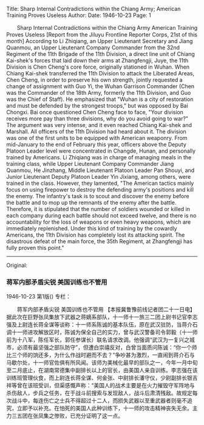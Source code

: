 Title: Sharp Internal Contradictions within the Chiang Army; American Training Proves Useless
Author:
Date: 1946-10-23
Page: 1

　　Sharp Internal Contradictions within the Chiang Army
    American Training Proves Useless
    [Report from the Jiluyu Frontline Reporter Corps, 21st of this month] According to Li Zhiqiang, an Upper Lieutenant Secretary and Jiang Quanmou, an Upper Lieutenant Company Commander from the 32nd Regiment of the 11th Brigade of the 11th Division, a direct line unit of Chiang Kai-shek's forces that laid down their arms at Zhangfengji, Juye, the 11th Division is Chen Cheng's core force, originally stationed in Wuhan. When Chiang Kai-shek transferred the 11th Division to attack the Liberated Areas, Chen Cheng, in order to preserve his own strength, jointly requested a change of assignment with Guo Yi, the Wuhan Garrison Commander (Chen was the Commander of the 18th Army, formerly the 11th Division, and Guo was the Chief of Staff). He emphasized that "Wuhan is a city of restoration and must be defended by the strongest troops," but was opposed by Bai Chongxi. Bai once questioned Chen Cheng face to face, "Your division receives more pay than three divisions, why do you avoid going to war?" The argument was very intense, and it even reached Chiang Kai-shek and Marshall. All officers of the 11th Division had heard about it. The division was one of the first units to be equipped with American weaponry. From mid-January to the end of February this year, officers above the Deputy Platoon Leader level were concentrated in Changde, Hunan, and personally trained by Americans. Li Zhiqiang was in charge of managing meals in the training class, while Upper Lieutenant Company Commander Jiang Quanmou, He Jinzhang, Middle Lieutenant Platoon Leader Pan Shouyi, and Junior Lieutenant Deputy Platoon Leader Yin Jixiang, among others, were trained in the class. However, they lamented, "The American tactics mainly focus on using firepower to destroy the defending army's positions and kill the enemy. The infantry's task is to scout and discover the enemy before the battle and to mop up the remnants of the enemy after the battle. Therefore, it is stipulated that the number of soldiers wounded or killed in each company during each battle should not exceed twelve, and there is no accountability for the loss of weapons or even heavy weapons, which are immediately replenished. Under this kind of training by the cowardly Americans, the 11th Division has completely lost its attacking spirit. The disastrous defeat of the main force, the 35th Regiment, at Zhangfengji has fully proven this point."



<hr /> 

Original: 


### 蒋军内部矛盾尖锐  美国训练也不管用

1946-10-23
第1版()
专栏：

　　蒋军内部矛盾尖锐
    美国训练也不管用
    【本报冀鲁豫前线记者团二十一日电】据此次在巨野张凤集放下武器之蒋嫡系部队，十一师十一旅三二团上尉书记官李志强及上尉连长蒋全谋等谈称：十一师系陈诚的基本队伍，原在武汉驻防，当蒋介石调十一师进攻解放区时，陈诚为保全自己的实力，曾与武汉警备司令郭毅（十一师前为十八军，陈任军长，郭任参谋长）联名请求改调。他强调“武汉为一复兴之城市，必须有最坚强之部队防守”，但遭白崇禧反对，白曾当面质问陈诚：“你一个师比三个师的饷还多，为什么作战时避而不去？”争吵甚为激烈，一直闹到蒋介石与马歇尔处，十一师官佐俱有所风闻。该师为美械化最早的部队之一，今年一月中旬至二月底止，在湖南常德集中副排长以上的官长，由美国人亲自训练。李志强在该训练班管理伙食，而上尉连长蒋全谋、何金张、中尉排长潘守仪，少尉副排长银吉祥等曾在该班受训，但渠感慨声称：“美国人的战术主要是在火力摧毁守军阵地与杀伤敌人，步兵之任务，在于战斗前搜索与发现敌人，战斗后肃清残敌。故规定每次战斗中，每连伤亡之士兵不得超过十二人，而损失武器以至重武器者则毫不追究，立即予以补充。在怕死的美国人此种训练下，十一师的攻击精神丧失无余。主力三五团在张凤集之惨败，已充分证明了这一点。
